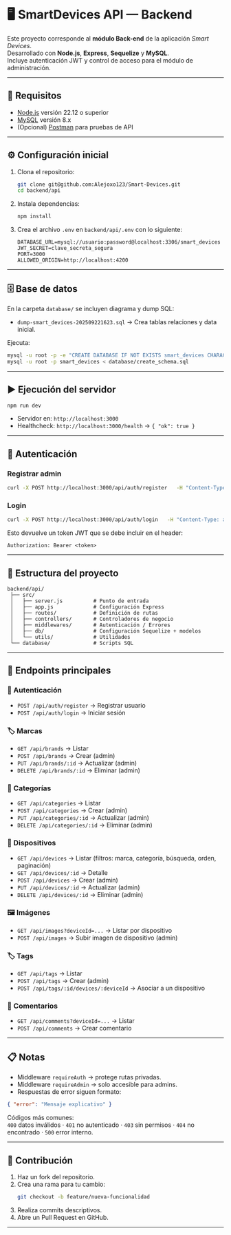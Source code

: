 # 🖥️ SmartDevices API — Backend

Este proyecto corresponde al **módulo Back-end** de la aplicación *Smart Devices*.  
Desarrollado con **Node.js**, **Express**, **Sequelize** y **MySQL**.  
Incluye autenticación JWT y control de acceso para el módulo de administración.

---

## 🚀 Requisitos

- [Node.js](https://nodejs.org/) versión 22.12 o superior  
- [MySQL](https://dev.mysql.com/) versión 8.x  
- (Opcional) [Postman](https://www.postman.com/) para pruebas de API  

---

## ⚙️ Configuración inicial

1. Clona el repositorio:  
   ```bash
   git clone git@github.com:Alejoxo123/Smart-Devices.git
   cd backend/api
   ```

2. Instala dependencias:  
   ```bash
   npm install
   ```

3. Crea el archivo `.env` en `backend/api/.env` con lo siguiente:  

   ```dotenv
   DATABASE_URL=mysql://usuario:password@localhost:3306/smart_devices
   JWT_SECRET=clave_secreta_segura
   PORT=3000
   ALLOWED_ORIGIN=http://localhost:4200
   ```

---

## 🗄️ Base de datos

En la carpeta `database/` se incluyen diagrama y dump SQL:

- `dump-smart_devices-202509221623.sql` → Crea tablas relaciones y data inicial.  


Ejecuta:

```bash
mysql -u root -p -e "CREATE DATABASE IF NOT EXISTS smart_devices CHARACTER SET utf8mb4 COLLATE utf8mb4_unicode_ci;"
mysql -u root -p smart_devices < database/create_schema.sql
```

---

## ▶️ Ejecución del servidor

```bash
npm run dev
```

- Servidor en: `http://localhost:3000`  
- Healthcheck: `http://localhost:3000/health` → `{ "ok": true }`

---

## 👤 Autenticación

### Registrar admin
```bash
curl -X POST http://localhost:3000/api/auth/register   -H "Content-Type: application/json"   -d '{"name":"admin","email":"admin@example.com","password":"admin123","role":"admin"}'
```

### Login
```bash
curl -X POST http://localhost:3000/api/auth/login   -H "Content-Type: application/json"   -d '{"email":"admin@example.com","password":"admin123"}'
```

Esto devuelve un token JWT que se debe incluir en el header:  
```
Authorization: Bearer <token>
```

---

## 📂 Estructura del proyecto

```
backend/api/
 ├── src/
 │   ├── server.js          # Punto de entrada
 │   ├── app.js             # Configuración Express
 │   ├── routes/            # Definición de rutas
 │   ├── controllers/       # Controladores de negocio
 │   ├── middlewares/       # Autenticación / Errores
 │   ├── db/                # Configuración Sequelize + modelos
 │   └── utils/             # Utilidades
 └── database/              # Scripts SQL
```

---

## 🔗 Endpoints principales

### 🔑 Autenticación
- `POST /api/auth/register` → Registrar usuario  
- `POST /api/auth/login` → Iniciar sesión  

### 🏷️ Marcas
- `GET /api/brands` → Listar  
- `POST /api/brands` → Crear (admin)  
- `PUT /api/brands/:id` → Actualizar (admin)  
- `DELETE /api/brands/:id` → Eliminar (admin)  

### 📂 Categorías
- `GET /api/categories` → Listar  
- `POST /api/categories` → Crear (admin)  
- `PUT /api/categories/:id` → Actualizar (admin)  
- `DELETE /api/categories/:id` → Eliminar (admin)  

### 📱 Dispositivos
- `GET /api/devices` → Listar (filtros: marca, categoría, búsqueda, orden, paginación)  
- `GET /api/devices/:id` → Detalle  
- `POST /api/devices` → Crear (admin)  
- `PUT /api/devices/:id` → Actualizar (admin)  
- `DELETE /api/devices/:id` → Eliminar (admin)  

### 🖼️ Imágenes
- `GET /api/images?deviceId=...` → Listar por dispositivo  
- `POST /api/images` → Subir imagen de dispositivo (admin)  

### 🏷️ Tags
- `GET /api/tags` → Listar  
- `POST /api/tags` → Crear (admin)  
- `POST /api/tags/:id/devices/:deviceId` → Asociar a un dispositivo  

### 💬 Comentarios
- `GET /api/comments?deviceId=...` → Listar  
- `POST /api/comments` → Crear comentario  

---

## 📋 Notas

- Middleware `requireAuth` → protege rutas privadas.  
- Middleware `requireAdmin` → solo accesible para admins.  
- Respuestas de error siguen formato:  

```json
{ "error": "Mensaje explicativo" }
```

Códigos más comunes:  
`400` datos inválidos · `401` no autenticado · `403` sin permisos · `404` no encontrado · `500` error interno.  

---

## 🤝 Contribución

1. Haz un fork del repositorio.  
2. Crea una rama para tu cambio:  
   ```bash
   git checkout -b feature/nueva-funcionalidad
   ```
3. Realiza commits descriptivos.  
4. Abre un Pull Request en GitHub.  

---
